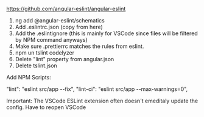 https://github.com/angular-eslint/angular-eslint

1. ng add @angular-eslint/schematics
2. Add .eslintrc.json (copy from here)
4. Add the .eslintignore (this is mainly for VSCode since files will be filtered by NPM command anyways)
5. Make sure .prettierrc matches the rules from eslint.
6. npm un tslint codelyzer
8. Delete "lint" property from angular.json
7. Delete tslint.json

Add NPM Scripts:

"lint": "eslint src/app --fix",
"lint-ci": "eslint src/app --max-warnings=0",


Important: The VSCode ESLint extension often doesn't emeditaly update the config. Have to reopen VSCode